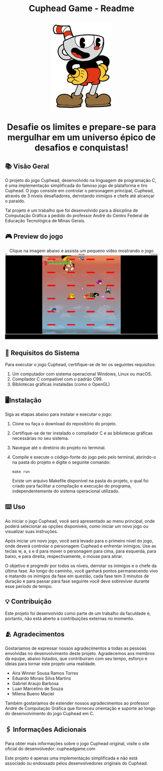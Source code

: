<h1 align="center">
    <p>Cuphead Game - Readme</p>
    <img src="texturas/readme/protagonista.png">
    <p>Desafie os limites e prepare-se para mergulhar em um universo épico de desafios e conquistas!</p>
</h1>

## 📚 Visão Geral

O projeto do jogo Cuphead, desenvolvido na linguagem de programação C, é uma implementação simplificada do famoso jogo de plataforma e tiro Cuphead. O jogo consiste em controlar o personagem principal, Cuphead, através de 3 níveis desafiadores, derrotando inimigos e chefe até alcançar o paraído.

Tal projeto é um trabalho que foi desenvolvido para a disicplina de Computação Gráfica a pedido do professor André do Centro Federal de Educação Tecnológica de Minas Gerais.
    
## 🎮 Preview do jogo

<p align="center">
    Clique na imagem abaixo e assista um pequeno vídeo mostrando o jogo
    <a href="https://www.youtube.com/watch?v=ffKkPrkV4sM">
        <img src="texturas/readme/preview.jpeg" alt="Vídeo de Apresentação do Jogo">
    </a>
</p>

## 🛑 Requisitos do Sistema

Para executar o jogo Cuphead, certifique-se de ter os seguintes requisitos:

1. Um computador com sistema operacional Windows, Linux ou macOS.
2. Compilador C compatível com o padrão C99.
3. Bibliotecas gráficas instaladas (como o OpenGL)

## 🖥️Instalação

Siga as etapas abaixo para instalar e executar o jogo:

1. Clone ou faça o download do repositório do projeto.

2. Certifique-se de ter instalado o compilador C e as bibliotecas gráficas necessárias no seu sistema.

3. Navegue até o diretório do projeto no terminal.

4. Compile e execute o código-fonte do jogo pelo pelo terminal, abrindo-o na pasta do projeto e digite o seguinte comando:

    ```
    make run
    ```
    Existe um arquivo Makefile disponível na pasta do projeto, o qual foi criado para facilitar a compilação e execução do programa, independentemente do sistema operacional utilizado.

## ⌨️ Uso

Ao iniciar o jogo Cuphead, você será apresentado ao menu principal, onde poderá selecionar as opções disponíveis, como iniciar um novo jogo ou visualizar suas instruções.

Após iniciar um novo jogo, você será levado para o primeiro nível do jogo, onde deverá controlar o personagem Cuphead e enfrentar inimigos. Use as teclas w, a, s e d para mover o personagem para cima, para esquerda, para baixo, e para direita, respectivamente, o mouse para atirar.

O objetivo é progredir por todos os níveis, derrotar os inimigos e o chefe da última fase. Ao longo do caminho, você ganhará pontos permanecendo vivo e matando os inimigos da fase em questão, cada fase tem 3 minutos de duração e para passar para fase seguinte você deve sobreviver durante esse período de tempo.

## 💡 Contribuição

Este projeto foi desenvolvido como parte de um trabalho da faculdade e, portanto, não está aberto a contribuições externas no momento.

## 🫂 Agradecimentos

Gostaríamos de expressar nossos agradecimentos a todas as pessoas envolvidas no desenvolvimento deste projeto.
Agradecemos aos membros da equipe, abaixo listados, que contribuíram com seu tempo, esforço e ideias para tornar este projeto uma realidade.

- Aira Winner Sousa Ramos Torres
- Eduardo Morais Silva Martins
- Gabriel Araujo Barbosa
- Luan Marcelino de Souza
- Milena Bueno Maciel

Também gostaríamos de estender nossos agradecimentos ao professor André de Computação Gráfica que forneceu orientação e suporte ao longo do desenvolvimento do jogo Cuphead em C.

## 🖇️ Informações Adicionais

Para obter mais informações sobre o jogo Cuphead original, visite o site oficial do desenvolvedor: cupheadgame.com

Este projeto é apenas uma implementação simplificada e não está associado ou endossado pelos desenvolvedores originais do Cuphead.
